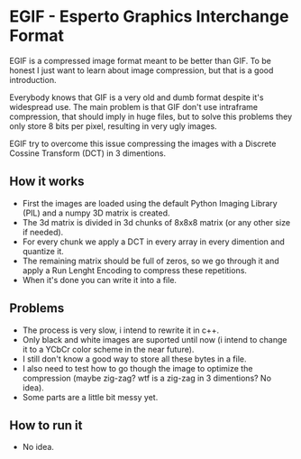 # EGIF - Esperto Graphics Interchange Format

EGIF is a compressed image format meant to be better than GIF. To be honest I just want to learn about image compression, 
but that is a good introduction.

Everybody knows that GIF is a very old and dumb format despite it's widespread use. 
The main problem is that GIF don't use intraframe compression, that should imply in huge files, 
but to solve this problems they only store 8 bits per pixel, resulting in very ugly images.

EGIF try to overcome this issue compressing the images with a Discrete Cossine Transform (DCT) in 3 dimentions.

## How it works
- First the images are loaded using the default Python Imaging Library (PIL) and a numpy 3D matrix is created. 
- The 3d matrix is divided in 3d chunks of 8x8x8 matrix (or any other size if needed).
- For every chunk we apply a DCT in every array in every dimention and quantize it.
- The remaining matrix should be full of zeros, so we go through it and apply a Run Lenght Encoding to compress these repetitions.
- When it's done you can write it into a file.

## Problems
- The process is very slow, i intend to rewrite it in c++.
- Only black and white images are suported until now (i intend to change it to a YCbCr color scheme in the near future).
- I still don't know a good way to store all these bytes in a file.
- I also need to test how to go though the image to optimize the compression (maybe zig-zag? wtf is a zig-zag in 3 dimentions? No idea).
- Some parts are a little bit messy yet.

## How to run it
- No idea.
